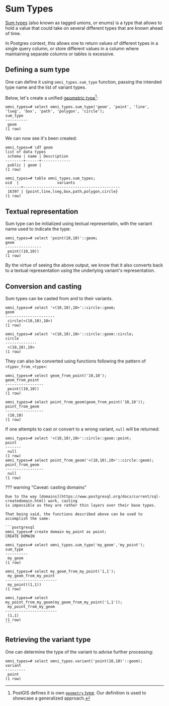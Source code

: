 <!-- @formatter:off -->
# Sum Types

[Sum types](https://en.wikipedia.org/wiki/Tagged_union) (also known as tagged unions, or enums) is a type that allows to hold a value that could take on several different types that are known ahead of time.

In Postgres context, this allows one to return values of different types in a single query column, or store different values in a column where maintaining separate columns or tables is excessive.

## Defining a sum type

One can define it using `omni_types.sum_type` function, passing the intended type name and the list of variant types.

Below, let's create a unified [geometric type](https://www.postgresql.org/docs/current/datatype-geometric.html)[^geom_type]:

[^geom_type]: PostGIS defines it is own [`geometry` type](https://postgis.net/docs/manual-3.3/using_postgis_dbmanagement.html#PostGIS_Geometry). Our definition is used to showcase a generalized approach.

```postgresql
omni_types=# select omni_types.sum_type('geom', 'point', 'line', 'lseg', 'box', 'path', 'polygon', 'circle');
sum_type
----------
 geom
(1 row)
```

We can now see it's been created:

```postgresql
omni_types=# \dT geom
list of data types
 schema | name | Description
--------+------+-------------
 public | geom |
(1 row)
         
omni_types=# table omni_types.sum_types;
oid  |                 variants
-------+-------------------------------------------
 16397 | {point,line,lseg,box,path,polygon,circle}
(1 row) 
```

## Textual representation

Sum type can be initialized using textual representatin, with the variant name used to
indicate the type:

```postgresql
omni_types=# select 'point(10,10)'::geom;
geom
----------------
 point((10,10))
(1 row)
```

By the virtue of seeing the above output, we know that it also converts back to a textual representation
using the underlying variant's representation.

## Conversion and casting

Sum types can be casted from and to their variants.

```postgresql
omni_types=# select '<(10,10),10>'::circle::geom;
geom
----------------------
 circle(<(10,10),10>)
(1 row)
             
omni_types=# select '<(10,10),10>'::circle::geom::circle;
circle
--------------
 <(10,10),10>
(1 row)
```

They can also be converted using functions following the pattern of
`<type>_from_<type>`:

```postgresql
omni_types=# select geom_from_point('10,10');
geom_from_point
-----------------
 point((10,10))
(1 row)
     
omni_types=# select point_from_geom(geom_from_point('10,10'));
point_from_geom
-----------------
 (10,10)
(1 row)
```

If one attempts to cast or convert to a wrong variant, `null` will be returned:

```postgresql
omni_types=# select '<(10,10),10>'::circle::geom::point;
point
-------
 null
(1 row)
omni_types=# select point_from_geom('<(10,10),10>'::circle::geom);
point_from_geom
-----------------
 null
(1 row)
```

??? warning "Caveat: casting domains"

    Due to the way [domains](https://www.postgresql.org/docs/current/sql-createdomain.html) work, casting
    is impossible as they are rather thin layers over their base types.

    That being said, the functions described above can be used to accomplish the same:

    ```postgresql
    omni_types=# create domain my_point as point;
    CREATE DOMAIN

    omni_types=# select omni_types.sum_type('my_geom','my_point');
    sum_type
    ----------
     my_geom
    (1 row)

    omni_types=# select my_geom_from_my_point('1,1');
     my_geom_from_my_point
    -----------------------
     my_point((1,1))
    (1 row)
    
    omni_types=# select my_point_from_my_geom(my_geom_from_my_point('1,1'));
     my_point_from_my_geom
    -----------------------
     (1,1)
    (1 row)
    ```

## Retrieving the variant type

One can determine the type of the variant to advise further processing:

```postgresql
omni_types=# select omni_types.variant('point(10,10)'::geom);
variant
---------
 point
(1 row)
```